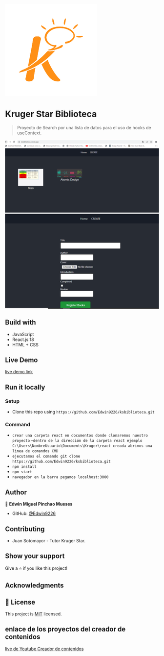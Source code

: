 <img src='./src/assets/kruger.png' with='50px' >

# Kruger Star Biblioteca

>Proyecto de Search por una lista de datos para el uso de hooks de useContext.

<img src='./src/assets/playground.PNG' with='200px'>

<img src='./src/assets/create.PNG' with='200px'>

## Build with

- JavaScript
- React.js 18
- HTML + CSS


## Live Demo

[live demo link](https://ksbiblioteca.vercel.app/)


## Run it locally

### Setup

- Clone this repo using `https://github.com/Edwin9226/ksbiblioteca.git` 

### Command
- `crear una carpeta react en documentos donde clonaremos nuestro proyecto`
-` dentro de la dirección de la carpeta react ejemplo C:\Users\NombreUsuario\Documents\Kruger\react creada abrimos una linea de comandos CMD `
- `ejecutamos el comando git clone https://github.com/Edwin9226/ksbiblioteca.git`
- `npm install` 
- `npm start`
- `navegador en la barra pegamos localhost:3000`

## Author

👤 **Edwin Miguel Pinchao Mueses**

- GitHub: [@Edwin9226](https://github.com/Edwin9226)

##  Contributing
- Juan Sotomayor - Tutor Kruger Star.

## Show your support

Give a ⭐ if you like this project!

## Acknowledgments
## 📝 License

This project is [MIT](./MIT.md) licensed.

## enlace de los proyectos del creador de contenidos

[live de Youtube Creador de contenidos](https://www.youtube.com/watch?v=oT-feDPuJmk)
